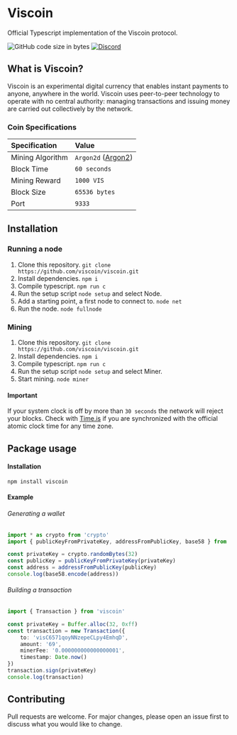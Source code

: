 # Viscoin

Official Typescript implementation of the Viscoin protocol.

![GitHub code size in bytes](https://img.shields.io/github/languages/code-size/viscoin/viscoin?style=for-the-badge)
[![Discord](https://img.shields.io/discord/840244262615515148?label=Viscoin&logo=discord&style=for-the-badge)](https://discord.gg/viscoin)

## What is Viscoin?
Viscoin is an experimental digital currency that enables instant payments to anyone, anywhere in the world. Viscoin uses peer-to-peer technology to operate with no central authority: managing transactions and issuing money are carried out collectively by the network.

### Coin Specifications
| Specification | Value |
|:-|:-|
| Mining Algorithm | `Argon2d` ([Argon2](https://en.wikipedia.org/wiki/Argon2)) |
| Block Time | `60 seconds` |
| Mining Reward | `1000 VIS` |
| Block Size | `65536 bytes` |
| Port | `9333` |


## Installation

### Running a node
1. Clone this repository. `git clone https://github.com/viscoin/viscoin.git`
2. Install dependencies. `npm i`
3. Compile typescript. `npm run c`
4. Run the setup script `node setup` and select Node.
5. Add a starting point, a first node to connect to. `node net`
6. Run the node. `node fullnode`

### Mining
1. Clone this repository. `git clone https://github.com/viscoin/viscoin.git`
2. Install dependencies. `npm i`
3. Compile typescript. `npm run c`
4. Run the setup script `node setup` and select Miner.
5. Start mining. `node miner`

#### Important
If your system clock is off by more than `30 seconds` the network will reject your blocks.
Check with [Time.is](https://time.is) if you are synchronized with the official atomic clock time for any time zone.

## Package usage

#### Installation
```
npm install viscoin
```

#### Example

###### Generating a wallet
```typescript
import * as crypto from 'crypto'
import { publicKeyFromPrivateKey, addressFromPublicKey, base58 } from 'viscoin'

const privateKey = crypto.randomBytes(32)
const publicKey = publicKeyFromPrivateKey(privateKey)
const address = addressFromPublicKey(publicKey)
console.log(base58.encode(address))
```

###### Building a transaction
```typescript
import { Transaction } from 'viscoin'

const privateKey = Buffer.alloc(32, 0xff)
const transaction = new Transaction({
    to: 'visC6571qoyNNzepeCLpy4EmhqD',
    amount: '69',
    minerFee: '0.000000000000000001',
    timestamp: Date.now()
})
transaction.sign(privateKey)
console.log(transaction)
```

## Contributing
Pull requests are welcome. For major changes, please open an issue first to discuss what you would like to change.